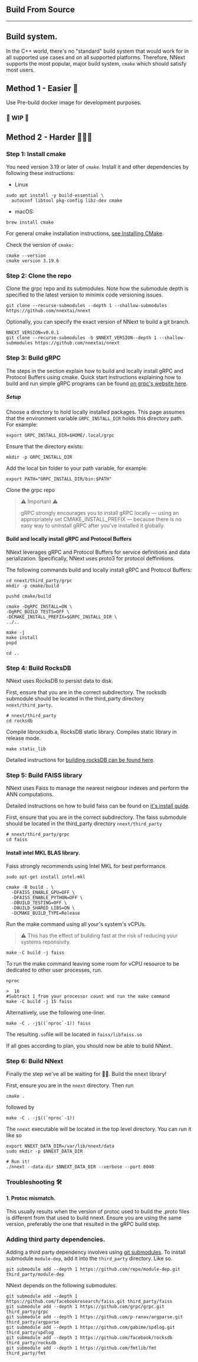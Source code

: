 
## Build From Source
***
## Build system.
In the C++ world, there's no "standard" build system that would work for in all supported
use cases and on all supported platforms. Therefore, NNext supports the most popular, major build system, `cmake`
which
should satisfy most users.

## Method 1 - Easier 🛝
Use Pre-build docker image for development purposes.
### 🚧 WIP 🚧

## Method 2 - Harder 🧗🏾‍♂️
### Step 1: Install cmake
You need version 3.19 or later of `cmake`. Install it and other dependencies by following these instructions:

* Linux
```shell
sudo apt install -y build-essential \
  autoconf libtool pkg-config libz-dev cmake
```

* macOS:
```shell
brew install cmake
```
For general cmake installation instructions, [see Installing CMake](https://cmake.org/install).

Check the version of `cmake:`
```shell
cmake --version
cmake version 3.19.6
```

### Step 2: Clone the repo
Clone the grpc repo and its submodules. Note how the submodule depth is specified to the latest version to minimix
code versioning issues.

```shell
git clone --recurse-submodules --depth 1 --shallow-submodules https://github.com/nnextai/nnext
```

Optionally, you can specify the exact version of NNext to build a git branch.
```shell
NNEXT_VERSION=v0.0.1
git clone --recurse-submodules -b $NNEXT_VERSION--depth 1 --shallow-submodules https://github.com/nnextai/nnext
```

### Step 3: Build gRPC

The steps in the section explain how to build and locally install gRPC and Protocol Buffers using cmake. Quick start
instructions explaining how to build and run simple gRPC programs can be found
[on grpc's website here](https://grpc.io/docs/languages/cpp/quickstart/).

##### Setup

Choose a directory to hold locally installed packages. This page assumes that
the environment variable `GRPC_INSTALL_DIR` holds this directory path. For example:

```shell
export GRPC_INSTALL_DIR=$HOME/.local/grpc
```

Ensure that the directory exists:

```shell
mkdir -p GRPC_INSTALL_DIR
```

Add the local bin folder to your path variable, for example:

```shell
export PATH="GRPC_INSTALL_DIR/bin:$PATH"
```

Clone the grpc repo

> ⚠️ Important ⚠️
>
> gRPC strongly encourages you to install gRPC locally — using an appropriately set CMAKE_INSTALL_PREFIX — because
> there is no easy way to uninstall gRPC after you’ve installed it globally.


#### Build and locally install gRPC and Protocol Buffers
NNext leverages gRPC and Protocol Buffers for service definitions and data
serialization. Specifically, NNext uses proto3 for protocol deffinitions.

The following commands build and locally install gRPC and Protocol Buffers:

```shell
cd nnext/third_party/grpc
mkdir -p cmake/build

pushd cmake/build

cmake -DgRPC_INSTALL=ON \
-DgRPC_BUILD_TESTS=OFF \
-DCMAKE_INSTALL_PREFIX=$GRPC_INSTALL_DIR \
../..

make -j
make install
popd

cd ..
```

### Step 4: Build RocksDB
NNext uses RocksDB to persist data to disk.

First, ensure that you are in the correct subdirectory. The rocksdb submodule should be located in the third_party
directory `nnext/third_party`.
```
# nnext/third_party
cd rocksdb
```

Compile librocksdb.a, RocksDB static library. Compiles static library in release mode.
```shell
make static_lib
```

Detailed instructions for [building rocksDB can be found here](https://github.com/facebook/rocksdb/blob/main/INSTALL.md).

### Step 5: Build FAISS library
NNext uses Faiss to manage the nearest neigbour indexes and perform the ANN computations.

Detailed instructions on how to build faiss can be found on [it's install guide](https://github.com/facebookresearch/faiss/blob/main/INSTALL.md).

First, ensure that you are in the correct subdirectory. The faiss submodule should be located in the third_party
directory `nnext/third_party`
```
# nnext/third_party/grpc
cd faiss
```

#### Install intel MKL BLAS library.
Faiss strongly recommends using Intel MKL for best performance.
```shell
sudo apt-get install intel-mkl
```

```shell
cmake -B build . \
  -DFAISS_ENABLE_GPU=OFF \
  -DFAISS_ENABLE_PYTHON=OFF \
  -DBUILD_TESTING=OFF \
  -DBUILD_SHARED_LIBS=ON \
  -DCMAKE_BUILD_TYPE=Release
```

Run the make command using all your's system's vCPUs.

> ⚠️ This has the effect of
building fast at the risk of reducing your systems reponsivity.
```shell
make -C build -j faiss
```

To run the make command leaving some room for vCPU resource to be dedicated to
other user processes, run.
```shell
nproc

>  16
#Subtract 1 from your processor count and run the make command 
make -C build -j 15 faiss
```

Alternatively, use the following one-liner.
```shell
make -C . -j$((`nproc`-1)) faiss
```

The resulting`.so`file will be located in `faiss/libfaiss.so`

If all goes according to plan, you should now be able to build NNext.

### Step 6: Build NNext
Finally the step we've all be waiting for 🥁🥁. Build the nnext library!

First, ensure you are in the `nnext` directory. Then run

```shell
cmake .
```
followed by
```shell
make -C . -j$((`nproc`-1))
```

The `nnext` executable will be located in the top level directory. You can run it like so
```shell
export NNEXT_DATA_DIR=/var/lib/nnext/data
sudo mkdir -p $NNEXT_DATA_DIR

# Run it!
./nnext --data-dir $NNEXT_DATA_DIR --verbose --port 6040
```

### Troubleshooting 🛠
#### 1. Protoc mismatch.

This usually results when the version of protoc used to build the .proto files is different from that used to build
nnext. Ensure you are using the same version, preferably the one that resulted in the gRPC build step.

### Adding third party dependencies.
Adding a third party dependency involves using [git submodules](https://git-scm.com/book/en/v2/Git-Tools-Submodules).
To install submodule `module-dep`, add it into the `third_party` directory. Like so.
```shell
git submodule add --depth 1 https://github.com/repo/module-dep.git third_party/module-dep
```
NNext depends on the following submodules.
```shell
git submodule add --depth 1 https://github.com/facebookresearch/faiss.git third_party/faiss
git submodule add --depth 1 https://github.com/grpc/grpc.git third_party/grpc
git submodule add --depth 1 https://github.com/p-ranav/argparse.git third_party/argparse
git submodule add --depth 1 https://github.com/gabime/spdlog.git third_party/spdlog
git submodule add --depth 1 https://github.com/facebook/rocksdb third_party/rocksdb
git submodule add --depth 1 https://github.com/fmtlib/fmt third_party/fmt
```
